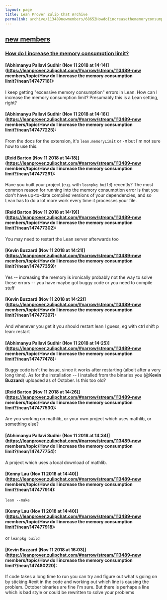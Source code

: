 ```yaml
---
layout: page
title: Lean Prover Zulip Chat Archive 
permalink: archive/113489newmembers/68652HowdoIincreasethememoryconsumptionlimit.html
---
```


## [new members](index.html)
### [How do I increase the memory consumption limit?](68652HowdoIincreasethememoryconsumptionlimit.html)

#### [Abhimanyu Pallavi Sudhir (Nov 11 2018 at 14:14)](https://leanprover.zulipchat.com/#narrow/stream/113489-new members/topic/How do I increase the memory consumption limit?/near/147477161):
I keep getting "excessive memory consumption" errors in Lean. How can I increase the memory consumption limit? Presumably this is a Lean setting, right?

#### [Abhimanyu Pallavi Sudhir (Nov 11 2018 at 14:16)](https://leanprover.zulipchat.com/#narrow/stream/113489-new members/topic/How do I increase the memory consumption limit?/near/147477225):
From the docs for the extension, it's `lean.memoryLimit` or `-M` but I'm not sure how to use this.

#### [Reid Barton (Nov 11 2018 at 14:18)](https://leanprover.zulipchat.com/#narrow/stream/113489-new members/topic/How do I increase the memory consumption limit?/near/147477291):
Have you built your project (e.g. with `leanpkg build`) recently? The most common reason for running into the memory consumption error is that you don't have up-to-date compiled versions of your dependencies, and so Lean has to do a lot more work every time it processes your file.

#### [Reid Barton (Nov 11 2018 at 14:19)](https://leanprover.zulipchat.com/#narrow/stream/113489-new members/topic/How do I increase the memory consumption limit?/near/147477302):
You may need to restart the Lean server afterwards too

#### [Kevin Buzzard (Nov 11 2018 at 14:21)](https://leanprover.zulipchat.com/#narrow/stream/113489-new members/topic/How do I increase the memory consumption limit?/near/147477359):
Yes -- increasing the memory is ironically probably not the way to solve these errors -- you have maybe got buggy code or you need to compile stuff

#### [Kevin Buzzard (Nov 11 2018 at 14:22)](https://leanprover.zulipchat.com/#narrow/stream/113489-new members/topic/How do I increase the memory consumption limit?/near/147477397):
And whenever you get it you should  restart lean I guess, eg with ctrl shift p lean: restart

#### [Abhimanyu Pallavi Sudhir (Nov 11 2018 at 14:25)](https://leanprover.zulipchat.com/#narrow/stream/113489-new members/topic/How do I increase the memory consumption limit?/near/147477478):
Buggy code isn't the issue, since it works after restarting (albeit after a very long time). As for the installation -- I installed from the binaries you (@**Kevin Buzzard**) uploaded as of October. Is this too old?

#### [Reid Barton (Nov 11 2018 at 14:26)](https://leanprover.zulipchat.com/#narrow/stream/113489-new members/topic/How do I increase the memory consumption limit?/near/147477530):
Are you working on mathlib, or your own project which uses mathlib, or something else?

#### [Abhimanyu Pallavi Sudhir (Nov 11 2018 at 14:34)](https://leanprover.zulipchat.com/#narrow/stream/113489-new members/topic/How do I increase the memory consumption limit?/near/147477754):
A project which uses a local download of mathlib.

#### [Kenny Lau (Nov 11 2018 at 14:40)](https://leanprover.zulipchat.com/#narrow/stream/113489-new members/topic/How do I increase the memory consumption limit?/near/147477914):
`lean --make`

#### [Kenny Lau (Nov 11 2018 at 14:40)](https://leanprover.zulipchat.com/#narrow/stream/113489-new members/topic/How do I increase the memory consumption limit?/near/147477918):
or `leanpkg build`

#### [Kevin Buzzard (Nov 11 2018 at 16:03)](https://leanprover.zulipchat.com/#narrow/stream/113489-new members/topic/How do I increase the memory consumption limit?/near/147480220):
If code takes a long time to run you can try and figure out what's going on by sticking #exit in the code and working out which line is causing the problem. October binaries are fine I'm sure. But there is perhaps a line which is bad style or could be rewritten to solve your problems

